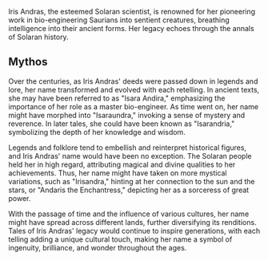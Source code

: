 Iris Andras, the esteemed Solaran scientist, is renowned for her pioneering work in bio-engineering Saurians into sentient creatures, breathing intelligence into their ancient forms. Her legacy echoes through the annals of Solaran history.

## Mythos
Over the centuries, as Iris Andras' deeds were passed down in legends and lore, her name transformed and evolved with each retelling. In ancient texts, she may have been referred to as "Isara Andira," emphasizing the importance of her role as a master bio-engineer. As time went on, her name might have morphed into "Isaraundra," invoking a sense of mystery and reverence. In later tales, she could have been known as "Isarandria," symbolizing the depth of her knowledge and wisdom.

Legends and folklore tend to embellish and reinterpret historical figures, and Iris Andras' name would have been no exception. The Solaran people held her in high regard, attributing magical and divine qualities to her achievements. Thus, her name might have taken on more mystical variations, such as "Irisandra," hinting at her connection to the sun and the stars, or "Andaris the Enchantress," depicting her as a sorceress of great power.

With the passage of time and the influence of various cultures, her name might have spread across different lands, further diversifying its renditions. Tales of Iris Andras' legacy would continue to inspire generations, with each telling adding a unique cultural touch, making her name a symbol of ingenuity, brilliance, and wonder throughout the ages.